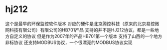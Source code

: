 # hj212
这个是最早的环保监控软件版本
对应的硬件是北京腾控科技（原来的北京易控微网科技有限公司）有限公司的HB701产品
支持的并不是HJ212协议，都是一些地方自定义的协议
但是作为2007年的产品HB701第一个版本
支持了山西的一个地方非标协议
还支持MODBUS协议，一个很漂亮的MODBUS协议实现

